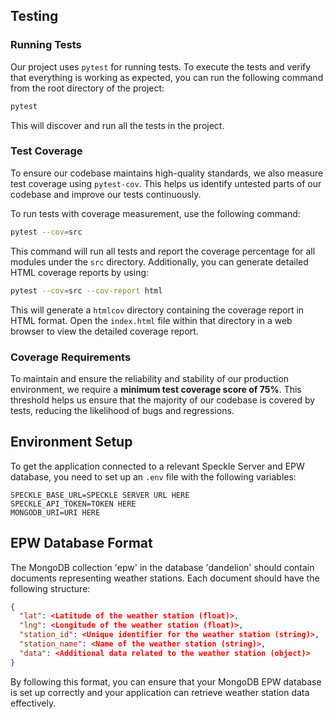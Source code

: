 ## Testing

### Running Tests

Our project uses `pytest` for running tests. To execute the tests and verify that everything is working as expected, you can run the following command from the root directory of the project:

```sh
pytest
```

This will discover and run all the tests in the project.

### Test Coverage

To ensure our codebase maintains high-quality standards, we also measure test coverage using `pytest-cov`. This helps us identify untested parts of our codebase and improve our tests continuously.

To run tests with coverage measurement, use the following command:

```sh
pytest --cov=src
```

This command will run all tests and report the coverage percentage for all modules under the `src` directory. Additionally, you can generate detailed HTML coverage reports by using:

```sh
pytest --cov=src --cov-report html
```

This will generate a `htmlcov` directory containing the coverage report in HTML format. Open the `index.html` file within that directory in a web browser to view the detailed coverage report.

### Coverage Requirements

To maintain and ensure the reliability and stability of our production environment, we require a **minimum test coverage score of 75%**. This threshold helps us ensure that the majority of our codebase is covered by tests, reducing the likelihood of bugs and regressions.

## Environment Setup

To get the application connected to a relevant Speckle Server and EPW database, you need to set up an `.env` file with the following variables:

```env
SPECKLE_BASE_URL=SPECKLE SERVER URL HERE
SPECKLE_API_TOKEN=TOKEN HERE
MONGODB_URI=URI HERE
```

## EPW Database Format

The MongoDB collection 'epw' in the database 'dandelion' should contain documents representing weather stations. Each document should have the following structure:

```json
{
  "lat": <Latitude of the weather station (float)>,
  "lng": <Longitude of the weather station (float)>,
  "station_id": <Unique identifier for the weather station (string)>,
  "station_name": <Name of the weather station (string)>,
  "data": <Additional data related to the weather station (object)>
}
```

By following this format, you can ensure that your MongoDB EPW database is set up correctly and your application can retrieve weather station data effectively.
